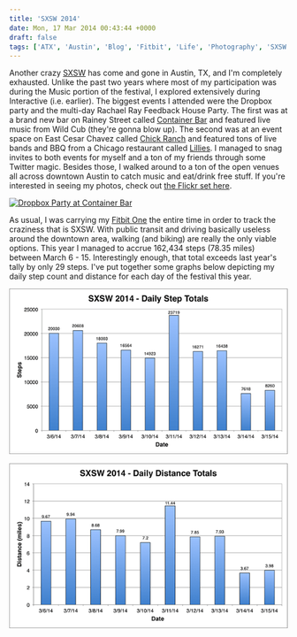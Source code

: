 ```yaml
---
title: 'SXSW 2014'
date: Mon, 17 Mar 2014 00:43:44 +0000
draft: false
tags: ['ATX', 'Austin', 'Blog', 'Fitbit', 'Life', 'Photography', 'SXSW']
---
```


Another crazy [SXSW](http://sxsw.com/) has come and gone in Austin, TX, and I'm completely exhausted. Unlike the past two years where most of my participation was during the Music portion of the festival, I explored extensively during Interactive (i.e. earlier). The biggest events I attended were the Dropbox party and the multi-day Rachael Ray Feedback House Party. The first was at a brand new bar on Rainey Street called [Container Bar](http://austincontainerbar.com/) and featured live music from Wild Cub (they're gonna blow up). The second was at an event space on East Cesar Chavez called [Chick Ranch](https://www.facebook.com/pages/Chick-Ranch-Austin/697801683571177) and featured tons of live bands and BBQ from a Chicago restaurant called [Lillies](http://www.lilliesq.com/). I managed to snag invites to both events for myself and a ton of my friends through some Twitter magic. Besides those, I walked around to a ton of the open venues all across downtown Austin to catch music and eat/drink free stuff. If you're interested in seeing my photos, check out [the Flickr set here](https://www.flickr.com/photos/shiruken/sets/72157642462282474/).

[![Dropbox Party at Container Bar](https://live.staticflickr.com/3701/13205680374_f1a51fa75f_b.jpg)](https://flic.kr/p/m7WyGo "Dropbox Party at Container Bar by Colin Sullender, on Flickr")

As usual, I was carrying my [Fitbit One](https://www.fitbit.com/one) the entire time in order to track the craziness that is SXSW. With public transit and driving basically useless around the downtown area, walking (and biking) are really the only viable options. This year I managed to accrue 162,434 steps (78.35 miles) between March 6 - 15. Interestingly enough, that total exceeds last year's tally by only 29 steps. I've put together some graphs below depicting my daily step count and distance for each day of the festival this year.

![Daily Step Totals During SXSW 2014](DailyStep.png)

![Daily Walking Distance Totals During SXSW 2014](DailyDistance.png)